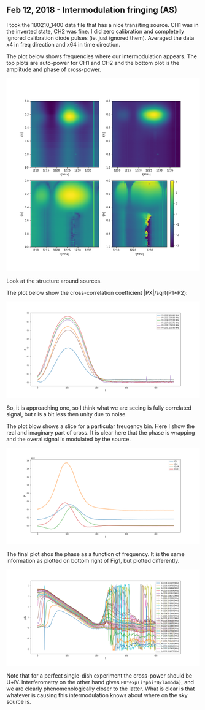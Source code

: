 ## Feb 12, 2018 - Intermodulation fringing (AS)

I took the 180210_1400 data file that has a nice transiting source.
CH1 was in the inverted state, CH2 was fine.
I did zero calibration and completelly ignored calibration diode pulses (ie. just ignored them).
Averaged the data x4 in freq direction and x64 in time direction.

The plot below shows frequencies where our intermodulation appears. The top plots are auto-power for
CH1 and CH2 and the bottom plot is the amplitude and phase of cross-power.

![fr1](./fr1.png)

Look at the structure around sources.

The plot below show the cross-correlation coefficient
|PX|/sqrt(P1*P2):

![fr2](./fr2.png)

So, it is approaching one, so I think what we are seeing is fully correlated signal, but r is a bit less then unity due to noise.

The plot blow shows a slice for a particular freuqency bin. Here I
show the real and imaginary part of cross. It is clear here that the
phase is wrapping and the overal signal is modulated by the source.

![fr3](./fr3.png)


The final plot shos the phase as a function of frequency. It is the
same information as plotted on bottom right of Fig1, but plotted
differently.

![fr4](./fr4.png)

Note that for a perfect single-dish experiment the cross-power should
be U+iV. Interferometry on the other hand gives
`P0*exp(i*phi*D/lambda)`, and we are clearly phenomenologically closer
to the latter. What is clear is that whatever is causing this
intermodulation knows about where on the sky source is.
